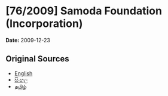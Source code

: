 # [76/2009] Samoda Foundation (Incorporation)

**Date:** 2009-12-23

## Original Sources

- [English](https://documents.gov.lk/view/acts/2009/12/76-2009_E.pdf)
- [සිංහල](https://documents.gov.lk/view/acts/2009/12/76-2009_S.pdf)
- [தமிழ்](https://documents.gov.lk/view/acts/2009/12/76-2009_T.pdf)
